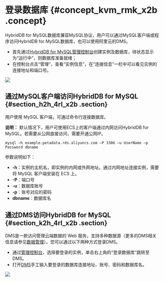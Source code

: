 # 登录数据库 {#concept_kvm_rmk_x2b .concept}

HybridDB for MySQL数据库兼容MySQL协议，用户可以通过MySQL客户端或程序访问HybridDB for MySQL数据库，也可以使用阿里云的DMS。

-   首先通过[HybridDB for MySQL管理控制台](https://petadata.console.aliyun.com/)创建实例及数据库，待状态显示为“运行中”，则数据库准备就绪；
-   在控制台点击“管理”，查看“实例信息”，在“连接信息”一栏中可以看见实例的连接地址和端口号。

![](http://static-aliyun-doc.oss-cn-hangzhou.aliyuncs.com/assets/img/18486/153830079211484_zh-CN.png)

## 通过MySQL客户端访问HybridDB for MySQL {#section_h2h_4rl_x2b .section}

用户使用 MySQL 客户端，可通过命令行连接数据库。

**说明：** 默认情况下，用户可使用ECS上的客户端通过内网访问HybridDB for MySQL。若需要从公网直接访问，需要开通公网IP。

```
mysql –h example.petadata.rds.aliyuncs.com –P 3306 –u UserName –p Password dbname
```

参数说明如下：

-   **-h**：实例的主机名，即实例的内网或外网地址。通过内网地址连接实例，需要将 MySQL 客户端安装在 ECS 上。
-   **-P**：端口号
-   **-u**：数据库账号
-   **-p**：账号对应的密码
-   **dbname**：数据库名

## 通过DMS访问HybridDB for MySQL {#section_k2h_4rl_x2b .section}

DMS是一款访问管理云端数据的 Web 服务，支持多种数据源（更多的DMS相关信息请参见[数据管理](https://help.aliyun.com/product/26437.html?spm=5176.doc47558.3.1.i3uyvi)）。您可以通过以下两种方式登录DMS。

-   通过[管理控制台](https://petadata.console.aliyun.com/)，选择要登录的实例，单击右上角的“登录数据库”跳转至DMS。
-   打开[DMS](https://www.aliyun.com/product/dms)手工输入要登录的数据库连接地址、账号、密码和数据库名。

![](http://static-aliyun-doc.oss-cn-hangzhou.aliyuncs.com/assets/img/18486/153830079210138_zh-CN.png)


